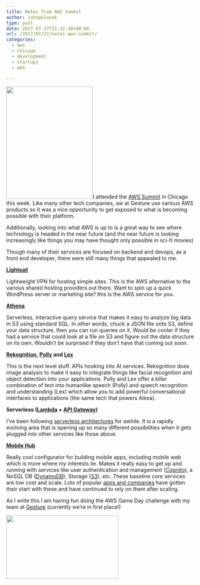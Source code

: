 ```yaml
---
title: Notes from AWS Summit
author: johnpolacek
type: post
date: 2017-07-27T21:32:40+00:00
url: /2017/07/27/notes-aws-summit/
categories:
  - aws
  - chicago
  - development
  - startups
  - web

---
```


<img src="/img/blog/2017/07/aws-summit-gesture-232x300.jpg" alt="" width="232" height="300" class="alignleft size-medium wp-image-2205" srcset="http://johnpolacek.com/wp-content/uploads/2017/07/aws-summit-gesture-232x300.jpg 232w, http://johnpolacek.com/wp-content/uploads/2017/07/aws-summit-gesture.jpg 640w" sizes="(max-width: 232px) 100vw, 232px" />I attended the [AWS Summit][1] in Chicago this week. Like many other tech companies, we at Gesture use various AWS products so it was a nice opportunity to get exposed to what is becoming possible with their platform. 

Additionally, looking into what AWS is up to is a great way to see where technology is headed in the near future (and the near future is looking increasingly like things you may have thought only possible in sci-fi movies)

Though many of their services are focused on backend and devops, as a front end developer, there were still many things that appealed to me.

**[Lightsail][2]**
  
Lightweight VPN for hosting simple sites. This is the AWS alternative to the various shared hosting providers out there. Want to spin up a quick WordPress server or marketing site? this is the AWS service for you.

**[Athena][3]**
  
Serverless, interactive query service that makes it easy to analyze big data in S3 using standard SQL. In other words, chuck a JSON file onto S3, define your data structure, then you can run queries on it. Would be cooler if they had a service that could look at a file on S3 and figure out the data structure on its own. Wouldn&#8217;t be surprised if they don&#8217;t have that coming out soon.

**[Rekognition][4], [Polly][5] and [Lex][6]**
  
This is the next level stuff. APIs hooking into AI services. Rekognition does image analysis to make it easy to integrate things like facial recognition and object detection into your applications. Polly and Lex offer a killer combination of text into humanlike speech (Polly) and speech recognition and understanding (Lex) which allow you to add powerful conversational interfaces to applications (the same tech that powers Alexa).

**Serverless ([Lambda][7] + [API Gateway][8])**
  
I&#8217;ve been following [serverless architectures][9] for awhile. It is a rapidly evolving area that is opening up so many different possibilities when it gets plugged into other services like those above.

**[Mobile Hub][10]**
  
Really cool configurator for building mobile apps, including mobile web which is more where my interests lie. Makes it really easy to get up and running with services like user authentication and management ([Cognito][11]), a NoSQL DB ([DynamoDB][12]), Storage ([S3][13]), etc. These baseline core services are low cost and scale. Lots of popular [apps and companies][14] have gotten their start with these and have continued to rely on them after scaling.

As I write this I am having fun doing the AWS Game Day challenge with my team at [Gesture][15] (currently we’re in first place!) 

<div>
  <img src="/img/blog/2017/07/20414161_3226449296878_7091066959590019745_o-300x169.jpg" alt="" width="300" height="169" class="size-medium wp-image-2211" srcset="http://johnpolacek.com/wp-content/uploads/2017/07/20414161_3226449296878_7091066959590019745_o-300x169.jpg 300w, http://johnpolacek.com/wp-content/uploads/2017/07/20414161_3226449296878_7091066959590019745_o-768x432.jpg 768w, http://johnpolacek.com/wp-content/uploads/2017/07/20414161_3226449296878_7091066959590019745_o-1024x576.jpg 1024w, http://johnpolacek.com/wp-content/uploads/2017/07/20414161_3226449296878_7091066959590019745_o-500x281.jpg 500w, http://johnpolacek.com/wp-content/uploads/2017/07/20414161_3226449296878_7091066959590019745_o.jpg 1440w" sizes="(max-width: 300px) 100vw, 300px" />
</div>

 [1]: https://aws.amazon.com/summits/chicago/
 [2]: https://aws.amazon.com/blogs/aws/amazon-lightsail-the-power-of-aws-the-simplicity-of-a-vps/
 [3]: https://aws.amazon.com/athena/
 [4]: https://aws.amazon.com/rekognition/
 [5]: https://aws.amazon.com/polly/
 [6]: https://aws.amazon.com/lex/
 [7]: https://aws.amazon.com/lambda/
 [8]: https://aws.amazon.com/api-gateway/
 [9]: https://css-tricks.com/build-custom-cms-serverless-static-site-generator/
 [10]: https://aws.amazon.com/mobile/
 [11]: https://aws.amazon.com/cognito/
 [12]: https://aws.amazon.com/dynamodb/
 [13]: https://aws.amazon.com/s3/
 [14]: https://aws.amazon.com/solutions/case-studies/
 [15]: http://gesture.com